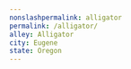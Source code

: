 ```yaml
---
﻿nonslashpermalink: alligator
permalink: /alligator/
alley: Alligator
city: Eugene
state: Oregon
---
```

